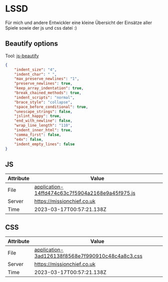 # LSSD
Für mich und andere Entwickler eine kleine Übersicht der Einsätze aller Spiele sowie der js und css datei :)

<!-- automated -->
## Beautify options
Tool: [js-beautify](https://github.com/beautify-web/js-beautify)
```json
{
    "indent_size": "4",
    "indent_char": " ",
    "max_preserve_newlines": "1",
    "preserve_newlines": true,
    "keep_array_indentation": true,
    "break_chained_methods": true,
    "indent_scripts": "normal",
    "brace_style": "collapse",
    "space_before_conditional": true,
    "unescape_strings": false,
    "jslint_happy": true,
    "end_with_newline": false,
    "wrap_line_length": "110",
    "indent_inner_html": true,
    "comma_first": false,
    "e4x": false,
    "indent_empty_lines": false
}
```

## JS
| Attribute | Value |
| --------- | ----- |
| File      | [application-14ffd474c63c7f5904a2168e9a45f975.js](https://missionchief.co.uk/assets/application-14ffd474c63c7f5904a2168e9a45f975.js) |
| Server    | https://missionchief.co.uk |
| Time      | 2023-03-17T00:57:21.138Z |

## CSS
| Attribute | Value |
| --------- | ----- |
| File      | [application-3ad126138f8568e7f990910c48c4a8c3.css](https://missionchief.co.uk/assets/application-3ad126138f8568e7f990910c48c4a8c3.css) |
| Server    | https://missionchief.co.uk |
| Time      | 2023-03-17T00:57:21.138Z |
<!-- /automated -->
